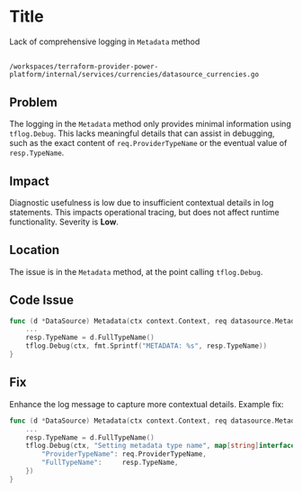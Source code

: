 # Title

Lack of comprehensive logging in `Metadata` method

##

`/workspaces/terraform-provider-power-platform/internal/services/currencies/datasource_currencies.go`

## Problem

The logging in the `Metadata` method only provides minimal information using `tflog.Debug`. This lacks meaningful details that can assist in debugging, such as the exact content of `req.ProviderTypeName` or the eventual value of `resp.TypeName`.

## Impact

Diagnostic usefulness is low due to insufficient contextual details in log statements. This impacts operational tracing, but does not affect runtime functionality. Severity is **Low**.

## Location

The issue is in the `Metadata` method, at the point calling `tflog.Debug`.

## Code Issue

```go
func (d *DataSource) Metadata(ctx context.Context, req datasource.MetadataRequest, resp *datasource.MetadataResponse) {
    ...
    resp.TypeName = d.FullTypeName()
    tflog.Debug(ctx, fmt.Sprintf("METADATA: %s", resp.TypeName))
}
```

## Fix

Enhance the log message to capture more contextual details. Example fix:

```go
func (d *DataSource) Metadata(ctx context.Context, req datasource.MetadataRequest, resp *datasource.MetadataResponse) {
    ...
    resp.TypeName = d.FullTypeName()
    tflog.Debug(ctx, "Setting metadata type name", map[string]interface{}{
        "ProviderTypeName": req.ProviderTypeName,
        "FullTypeName":     resp.TypeName,
    })
}
```